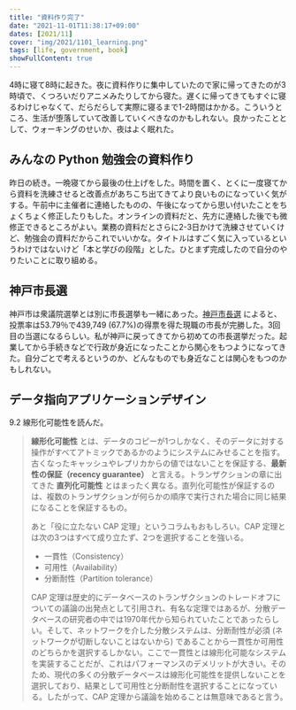```yaml
---
title: "資料作り完了"
date: "2021-11-01T11:38:17+09:00"
dates: [2021/11]
cover: "img/2021/1101_learning.png"
tags: [life, government, book]
showFullContent: true
---
```


4時に寝て8時に起きた。夜に資料作りに集中していたので家に帰ってきたのが3時頃で、くつろいだりアニメみたりしてから寝た。遅くに帰ってきてもすぐに寝るわけじゃなくて、だらだらして実際に寝るまで1-2時間はかかる。こういうところ、生活が堕落していて改善していくべきなのかもしれない。良かったこととして、ウォーキングのせいか、夜はよく眠れた。

## みんなの Python 勉強会の資料作り

昨日の続き。一晩寝てから最後の仕上げをした。時間を置く、とくに一度寝てから資料を洗練させると改善点があちこち出てきてより良いものになっていく気がする。午前中に主催者に連絡したものの、午後になってから思い付いたことをちょくちょく修正したりもした。オンラインの資料だと、先方に連絡した後でも微修正できるところがよい。業務の資料だとさらに2-3日かけて洗練させていくけど、勉強会の資料だからこれでいいかな。タイトルはすごく気に入っているというわけではないけど「本と学びの段階」とした。ひとまず完成したので自分のやりたいことに取り組める。

## 神戸市長選

神戸市は衆議院選挙とは別に市長選挙も一緒にあった。[神戸市長選](https://www.nhk.or.jp/senkyo2/kobe/17581/skh50331.html) によると、投票率は53.79％で439,749 (67.7%)の得票を得た現職の市長が完勝した。3回目の当選になるらしい。私が神戸に戻ってきてから初めての市長選挙だった。起業してから手続きなどで行政が身近になったことから関心をもつようになってきた。自分ごとで考えるというのか、どんなものでも身近なことは関心をもつのかもしれない。

## データ指向アプリケーションデザイン

9.2 線形化可能性を読んだ。

> **線形化可能性** とは、データのコピーが1つしかなく、そのデータに対する操作がすべてアトミックであるかのようにシステムにみせることを指す。古くなったキャッシュやレプリカからの値ではないことを保証する、**最新性の保証（recency guarantee）** と言える。トランザクションの章に出てきた **直列化可能性** とはまったく異なる。直列化可能性が保証するのは、複数のトランザクションが何らかの順序で実行された場合に同じ結果になることを保証するもの。
> 
> あと「役に立たない CAP 定理」というコラムもおもしろい。CAP 定理とは次の3つはすべて成り立たず、2つを選択することを強いる。
> 
> * 一貫性（Consistency）
> * 可用性（Availability）
> * 分断耐性（Partition tolerance）
> 
> CAP 定理は歴史的にデータベースのトランザクションのトレードオフについての議論の出発点として引用され、有名な定理ではあるが、分散データベースの研究者の中では1970年代から知られていたことであったらしい。そして、ネットワークを介した分散システムは、分断耐性が必須 (ネットワークが切断しないことはないから) であることから一貫性か可用性のどちらかを選択するしかない。ここで一貫性とは線形化可能なシステムを実装することだが、これはパフォーマンスのデメリットが大きい。そのため、現代の多くの分散データベースは線形化可能性を提供しないことを選択しており、結果として可用性と分断耐性を選択することになっている。したがって、CAP 定理から議論を始めることは無意味であると言う。
